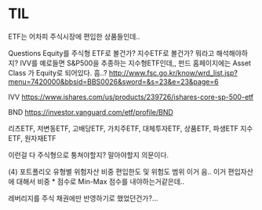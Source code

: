 

# TIL

ETF는 어차피 주식시장에 편입한 상품들인데..

Questions 
Equity를 주식형 ETF로 볼건가? 지수ETF로 볼건가?
뭐라고 해석해야하지?
IVV를 예로들면
S&P500을 추종하는 지수형ETF인데,, 펀드 홈페이지에는 Asset Class 가 Equity로 되어있다. 흠..?
http://www.fsc.go.kr/know/wrd_list.jsp?menu=7420000&bbsid=BBS0026&sword=&s=23&e=23&page=6

IVV
https://www.ishares.com/us/products/239726/ishares-core-sp-500-etf

BND
https://investor.vanguard.com/etf/profile/BND



리츠ETF,
저변동ETF,
고배당ETF,
가치주ETF,
대체투자ETF,
상품ETF,
파생ETF
지수ETF,
원자재ETF

이런걸 다 주식형으로 퉁쳐야할지? 말아야할지 의문이다.



  (4) 포트폴리오 유형별 위험자산 비중 편입한도 및 위험도 범위
이거 음.. 이거 편입자산에 대해서 비중 * 점수로 Min-Max 점수를 내야하는거같은데..

레버리지를 주식 채권에만 반영하기로 했었던건가?...
